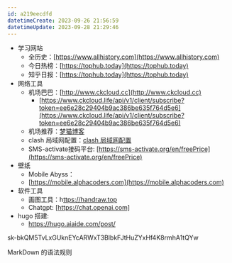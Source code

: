 ```yaml
---
id: a219eecdfd
datetimeCreate: 2023-09-26 21:56:59
datetimeUpdate: 2023-09-28 21:29:46
---
```

- 学习网站
    - 全历史：[](https://www.allhistory.com/)[https://www.allhistory.com](https://www.allhistory.com)
    - 今日热榜：[](https://tophub.today/)[https://tophub.today](https://tophub.today)
    - 知乎日报：[](https://tophub.today/n/KMZd7VOvrO)[https://tophub.today](https://tophub.today)
- 网络工具
    - 机场巴巴：[](http://www.ckcloud.cc/#/login)[http://www.ckcloud.cc](http://www.ckcloud.cc)
        - [https://www.ckcloud.life/api/v1/client/subscribe?token=ee6e28c29404b9ac386be635f764d5e6](https://www.ckcloud.life/api/v1/client/subscribe?token=ee6e28c29404b9ac386be635f764d5e6)
    - 机场推荐：[梦猫博客](https://maomeng.cf/2021/06/11/ji-chang-tui-jian-chang-qi-geng-xin/)
    - clash 局域网配置：[clash 局域网配置](https://blog.mebi.me/post/clash-speed-other-devices)
    - SMS-activate接码平台: [](https://sms-activate.org/en/freePrice#activation)[https://sms-activate.org/en/freePrice](https://sms-activate.org/en/freePrice)
- 壁纸
    - Mobile Abyss：[](https://mobile.alphacoders.com/)
    - [https://mobile.alphacoders.com](https://mobile.alphacoders.com)
- 软件工具
    - 画图工具：h[ttps://handraw.top](https://handraw.top/)
    - Chatgpt: [](https://chat.openai.com/)[https://chat.openai.com]
- hugo 搭建:
	- https://hugo.aiaide.com/post/

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

MarkDown 的语法规则


